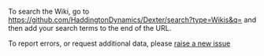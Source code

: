 To search the Wiki, go to
https://github.com/HaddingtonDynamics/Dexter/search?type=Wikis&q= 
and then add your search terms to the end of the URL. 

To report errors, or request additional data, please [raise a new issue](https://github.com/HaddingtonDynamics/Dexter/issues)